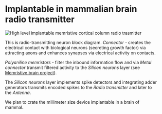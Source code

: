 # Implantable in mammalian brain radio transmitter

![High level implantable memristive cortical column radio trasmitter](HL_implantable_radio.png)

This is radio-transmitting neuron block diagram.
*Connector* - creates the electrical contact with biological neurons (secreting growth factor) via attracting axons and enhances synapses via electrical activity on contacts. 

*Polyaniline memristors* - filter the inbound information flow and via *Metal connector* transmit filtered activity to the *Silicon neurons* layer (see [Memristive brain project](https://github.com/research-team/memristive-brain)). 

The *Silicon neurons* layer implements spike detectors and integrating adder generators transmits encoded spikes to the *Radio transmitter* and later to the *Antenna*. 

We plan to crate the millimeter size device implantable in a brain of mammal.
